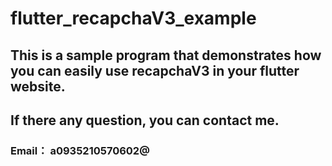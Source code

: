 # flutter_recapchaV3_example
## This is a sample program that demonstrates how you can easily use recapchaV3 in your flutter website.
## If there any question, you can contact me.
### Email： a0935210570602@
